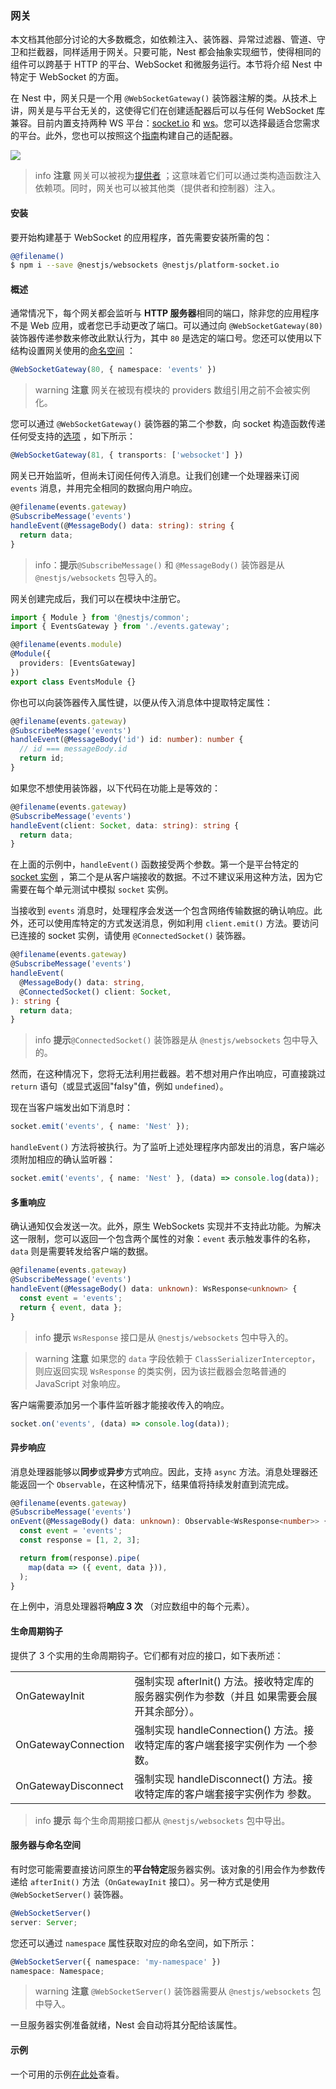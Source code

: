 ### 网关

本文档其他部分讨论的大多数概念，如依赖注入、装饰器、异常过滤器、管道、守卫和拦截器，同样适用于网关。只要可能，Nest 都会抽象实现细节，使得相同的组件可以跨基于 HTTP 的平台、WebSocket 和微服务运行。本节将介绍 Nest 中特定于 WebSocket 的方面。

在 Nest 中，网关只是一个用 `@WebSocketGateway()` 装饰器注解的类。从技术上讲，网关是与平台无关的，这使得它们在创建适配器后可以与任何 WebSocket 库兼容。目前内置支持两种 WS 平台：[socket.io](https://github.com/socketio/socket.io) 和 [ws](https://github.com/websockets/ws)。您可以选择最适合您需求的平台。此外，您也可以按照这个[指南](/websockets/adapter)构建自己的适配器。

![](/assets/Gateways_1.png)

> info **注意** 网关可以被视为[提供者](/providers) ；这意味着它们可以通过类构造函数注入依赖项。同时，网关也可以被其他类（提供者和控制器）注入。

#### 安装

要开始构建基于 WebSocket 的应用程序，首先需要安装所需的包：

```bash
@@filename()
$ npm i --save @nestjs/websockets @nestjs/platform-socket.io
```

#### 概述

通常情况下，每个网关都会监听与 **HTTP 服务器**相同的端口，除非您的应用程序不是 Web 应用，或者您已手动更改了端口。可以通过向 `@WebSocketGateway(80)` 装饰器传递参数来修改此默认行为，其中 `80` 是选定的端口号。您还可以使用以下结构设置网关使用的[命名空间](https://socket.io/docs/v4/namespaces/) ：

```typescript
@WebSocketGateway(80, { namespace: 'events' })
```

> warning **注意** 网关在被现有模块的 providers 数组引用之前不会被实例化。

您可以通过 `@WebSocketGateway()` 装饰器的第二个参数，向 socket 构造函数传递任何受支持的[选项](https://socket.io/docs/v4/server-options/) ，如下所示：

```typescript
@WebSocketGateway(81, { transports: ['websocket'] })
```

网关已开始监听，但尚未订阅任何传入消息。让我们创建一个处理器来订阅 `events` 消息，并用完全相同的数据向用户响应。

```typescript
@@filename(events.gateway)
@SubscribeMessage('events')
handleEvent(@MessageBody() data: string): string {
  return data;
}
```

> info：**提示**`@SubscribeMessage()` 和 `@MessageBody()` 装饰器是从 `@nestjs/websockets` 包导入的。

网关创建完成后，我们可以在模块中注册它。

```typescript
import { Module } from '@nestjs/common';
import { EventsGateway } from './events.gateway';

@@filename(events.module)
@Module({
  providers: [EventsGateway]
})
export class EventsModule {}
```

你也可以向装饰器传入属性键，以便从传入消息体中提取特定属性：

```typescript
@@filename(events.gateway)
@SubscribeMessage('events')
handleEvent(@MessageBody('id') id: number): number {
  // id === messageBody.id
  return id;
}
```

如果您不想使用装饰器，以下代码在功能上是等效的：

```typescript
@@filename(events.gateway)
@SubscribeMessage('events')
handleEvent(client: Socket, data: string): string {
  return data;
}
```

在上面的示例中，`handleEvent()` 函数接受两个参数。第一个是平台特定的 [socket 实例](https://socket.io/docs/v4/server-api/#socket) ，第二个是从客户端接收的数据。不过不建议采用这种方法，因为它需要在每个单元测试中模拟 `socket` 实例。

当接收到 `events` 消息时，处理程序会发送一个包含网络传输数据的确认响应。此外，还可以使用库特定的方式发送消息，例如利用 `client.emit()` 方法。要访问已连接的 socket 实例，请使用 `@ConnectedSocket()` 装饰器。

```typescript
@@filename(events.gateway)
@SubscribeMessage('events')
handleEvent(
  @MessageBody() data: string,
  @ConnectedSocket() client: Socket,
): string {
  return data;
}
```

> info **提示**`@ConnectedSocket()` 装饰器是从 `@nestjs/websockets` 包中导入的。

然而，在这种情况下，您将无法利用拦截器。若不想对用户作出响应，可直接跳过 `return` 语句（或显式返回"falsy"值，例如 `undefined`）。

现在当客户端发出如下消息时：

```typescript
socket.emit('events', { name: 'Nest' });
```

`handleEvent()` 方法将被执行。为了监听上述处理程序内部发出的消息，客户端必须附加相应的确认监听器：

```typescript
socket.emit('events', { name: 'Nest' }, (data) => console.log(data));
```

#### 多重响应

确认通知仅会发送一次。此外，原生 WebSockets 实现并不支持此功能。为解决这一限制，您可以返回一个包含两个属性的对象：`event` 表示触发事件的名称，`data` 则是需要转发给客户端的数据。

```typescript
@@filename(events.gateway)
@SubscribeMessage('events')
handleEvent(@MessageBody() data: unknown): WsResponse<unknown> {
  const event = 'events';
  return { event, data };
}
```

> info **提示** `WsResponse` 接口是从 `@nestjs/websockets` 包中导入的。

> warning **注意** 如果您的 `data` 字段依赖于 `ClassSerializerInterceptor`，则应返回实现 `WsResponse` 的类实例，因为该拦截器会忽略普通的 JavaScript 对象响应。

客户端需要添加另一个事件监听器才能接收传入的响应。

```typescript
socket.on('events', (data) => console.log(data));
```

#### 异步响应

消息处理器能够以**同步**或**异步**方式响应。因此，支持 `async` 方法。消息处理器还能返回一个 `Observable`，在这种情况下，结果值将持续发射直到流完成。

```typescript
@@filename(events.gateway)
@SubscribeMessage('events')
onEvent(@MessageBody() data: unknown): Observable<WsResponse<number>> {
  const event = 'events';
  const response = [1, 2, 3];

  return from(response).pipe(
    map(data => ({ event, data })),
  );
}
```

在上例中，消息处理器将**响应 3 次** （对应数组中的每个元素）。

#### 生命周期钩子

提供了 3 个实用的生命周期钩子。它们都有对应的接口，如下表所述：

<table data-immersive-translate-walked="4e67664c-ede4-4640-b9b7-dfcc937d9cbb"><tbody data-immersive-translate-walked="4e67664c-ede4-4640-b9b7-dfcc937d9cbb"><tr data-immersive-translate-walked="4e67664c-ede4-4640-b9b7-dfcc937d9cbb"><td data-immersive-translate-walked="4e67664c-ede4-4640-b9b7-dfcc937d9cbb">OnGatewayInit</td><td data-immersive-translate-walked="4e67664c-ede4-4640-b9b7-dfcc937d9cbb" data-immersive-translate-paragraph="1">强制实现 afterInit() 方法。接收特定库的服务器实例作为参数（并且 如果需要会展开其余部分）。</td></tr><tr data-immersive-translate-walked="4e67664c-ede4-4640-b9b7-dfcc937d9cbb"><td data-immersive-translate-walked="4e67664c-ede4-4640-b9b7-dfcc937d9cbb">OnGatewayConnection</td><td data-immersive-translate-walked="4e67664c-ede4-4640-b9b7-dfcc937d9cbb" data-immersive-translate-paragraph="1">强制实现 handleConnection() 方法。接收特定库的客户端套接字实例作为 一个参数。</td></tr><tr data-immersive-translate-walked="4e67664c-ede4-4640-b9b7-dfcc937d9cbb"><td data-immersive-translate-walked="4e67664c-ede4-4640-b9b7-dfcc937d9cbb">OnGatewayDisconnect</td><td data-immersive-translate-walked="4e67664c-ede4-4640-b9b7-dfcc937d9cbb" data-immersive-translate-paragraph="1">强制实现 handleDisconnect() 方法。接收特定库的客户端套接字实例作为 参数。</td></tr></tbody></table>

> info **提示** 每个生命周期接口都从 `@nestjs/websockets` 包中导出。

#### 服务器与命名空间

有时您可能需要直接访问原生的**平台特定**服务器实例。该对象的引用会作为参数传递给 `afterInit()` 方法（`OnGatewayInit` 接口）。另一种方式是使用 `@WebSocketServer()` 装饰器。

```typescript
@WebSocketServer()
server: Server;
```

您还可以通过 `namespace` 属性获取对应的命名空间，如下所示：

```typescript
@WebSocketServer({ namespace: 'my-namespace' })
namespace: Namespace;
```

> warning **注意** `@WebSocketServer()` 装饰器需要从 `@nestjs/websockets` 包中导入。

一旦服务器实例准备就绪，Nest 会自动将其分配给该属性。

#### 示例

一个可用的示例[在此处](https://github.com/nestjs/nest/tree/master/sample/02-gateways)查看。
